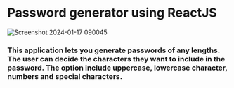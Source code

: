 # Password generator using ReactJS

![Screenshot 2024-01-17 090045](https://github.com/harsh-save/password-manager/assets/106505721/0ae25106-e694-4a92-90a4-51af0cc1c673)

### This application lets you generate passwords of any lengths. The user can decide the characters they want to include in the password. The option include uppercase, lowercase character, numbers and special characters.
